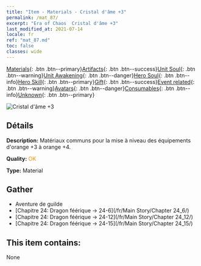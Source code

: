 ```yaml
---
title: "Item - Materials - Cristal d'âme +3"
permalink: /mat_87/
excerpt: "Era of Chaos  Cristal d'âme +3"
last_modified_at: 2021-07-14
locale: fr
ref: "mat_87.md"
toc: false
classes: wide
---
```

 [Materials](/ItemsFR/){: .btn .btn--primary}[Artifacts](/ItemsFR/Artifacts/){: .btn .btn--success}[Unit Soul](/ItemsFR/UnitSoul/){: .btn .btn--warning}[Unit Awakening](/ItemsFR/UnitAwakening/){: .btn .btn--danger}[Hero Soul](/ItemsFR/HeroSoul/){: .btn .btn--info}[Hero Skill](/ItemsFR/HeroSkill/){: .btn .btn--primary}[Gift](/ItemsFR/Gift/){: .btn .btn--success}[Event related](/ItemsFR/Events/){: .btn .btn--warning}[Avatars](/ItemsFR/Avatars/){: .btn .btn--danger}[Consumables](/ItemsFR/Consumables/){: .btn .btn--info}[Unknown](/ItemsFR/Unknown/){: .btn .btn--primary}

 ![Cristal d'âme +3](/images/t/i_cailiao_shuijing3.png)

## Détails
 **Description:** Matériaux communs pour la mise à niveau des équipements d'orange +3 à orange +4.

 **Quality:** <span style="color: #FF8C00">OK</span>

 **Type:** Material

## Gather

*    Aventure de guilde 
*    [Chapitre 24: Dragon féérique -> 24-6](/fr/Main Story/Chapter 24_6/) 
*    [Chapitre 24: Dragon féérique -> 24-12](/fr/Main Story/Chapter 24_12/) 
*    [Chapitre 24: Dragon féérique -> 24-15](/fr/Main Story/Chapter 24_15/) 

## This item contains:

  None

